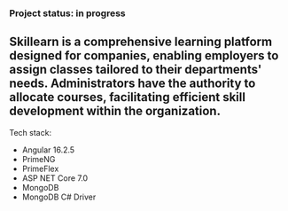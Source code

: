 <h3>Project status: in progress</h3>

<h2>
  Skillearn is a comprehensive learning platform designed for companies, enabling employers to assign classes tailored to their departments' needs. Administrators have the authority to allocate courses, facilitating efficient skill development within the organization.
</h2>

<p>Tech stack:</p>
<ul>
  <li>Angular 16.2.5</li>
    <li>PrimeNG</li>
  <li>PrimeFlex</li>
    <li>ASP NET Core 7.0</li>
  <li>MongoDB</li>
  <li>MongoDB C# Driver</li>
</ul>
